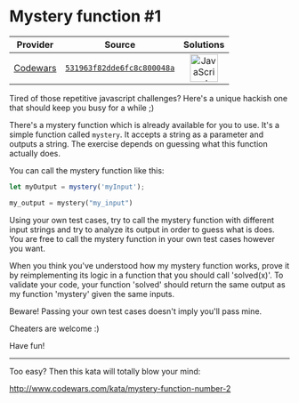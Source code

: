 [_metadata_:generated]: - "true"

# Mystery function #1

<!-- INFO TABLE BEGIN -->

| Provider                                        | Source                                                                               | Solutions                                                                                                                                                    |
| :---------------------------------------------: | :----------------------------------------------------------------------------------: | :----------------------------------------------------------------------------------------------------------------------------------------------------------: |
| [Codewars](../../../docs/providers/Codewars.md) | [`531963f82dde6fc8c800048a`](https://www.codewars.com/kata/531963f82dde6fc8c800048a) | [<img src="https://res.cloudinary.com/rascaltwo/image/upload/v1631924076/javascript_ehszr7.svg" alt="JavaScript" title="JavaScript" width="50" />](solve.js) |

<!-- INFO TABLE END -->

Tired of those repetitive javascript challenges? Here's a unique hackish one that should keep you busy for a while ;)

There's a mystery function which is already available for you to use. It's a simple function called `mystery`. It accepts a string as a parameter and outputs a string. The exercise depends on guessing what this function actually does.

You can call the mystery function like this:

```javascript
let myOutput = mystery('myInput');
```
```python
my_output = mystery("my_input")
```

Using your own test cases, try to call the mystery function with different input strings and try to analyze its output in order to guess what is does. You are free to call the mystery function in your own test cases however you want.

When you think you've understood how my mystery function works, prove it by reimplementing its logic in a function that you should call 'solved(x)'. To validate your code, your function 'solved' should return the same output as my function 'mystery' given the same inputs.

Beware! Passing your own test cases doesn't imply you'll pass mine.

Cheaters are welcome :)

Have fun!

---

Too easy? Then this kata will totally blow your mind:

http://www.codewars.com/kata/mystery-function-number-2

